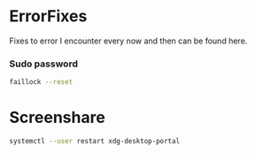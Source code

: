 # ErrorFixes

Fixes to error I encounter every now and then can be found here.

### Sudo password

```bash
faillock --reset
```

# Screenshare

```bash
systemctl --user restart xdg-desktop-portal
```
